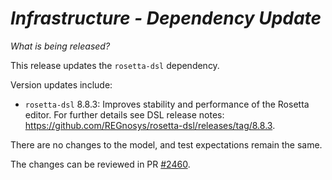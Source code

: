 # *Infrastructure - Dependency Update*

_What is being released?_

This release updates the `rosetta-dsl` dependency.

Version updates include:
- `rosetta-dsl` 8.8.3: Improves stability and performance of the Rosetta editor. For further details see DSL release notes: https://github.com/REGnosys/rosetta-dsl/releases/tag/8.8.3.

There are no changes to the model, and test expectations remain the same.

The changes can be reviewed in PR [#2460](https://github.com/finos/common-domain-model/pull/2460).
